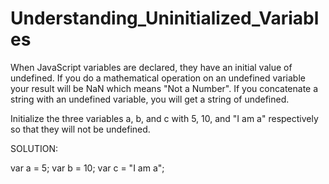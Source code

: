 # Understanding_Uninitialized_Variables

When JavaScript variables are declared, they have an initial value of undefined. If you do a mathematical operation on an undefined variable your result will be NaN which means "Not a Number". If you concatenate a string with an undefined variable, you will get a string of undefined.

Initialize the three variables a, b, and c with 5, 10, and "I am a" respectively so that they will not be undefined.

SOLUTION:

var a = 5; 
var b = 10; 
var c = "I am a";